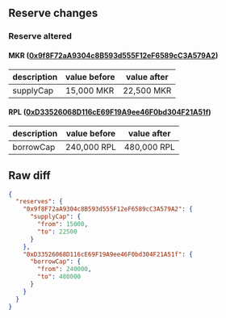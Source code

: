 ## Reserve changes

### Reserve altered

#### MKR ([0x9f8F72aA9304c8B593d555F12eF6589cC3A579A2](https://etherscan.io/address/0x9f8F72aA9304c8B593d555F12eF6589cC3A579A2))

| description | value before | value after |
| --- | --- | --- |
| supplyCap | 15,000 MKR | 22,500 MKR |


#### RPL ([0xD33526068D116cE69F19A9ee46F0bd304F21A51f](https://etherscan.io/address/0xD33526068D116cE69F19A9ee46F0bd304F21A51f))

| description | value before | value after |
| --- | --- | --- |
| borrowCap | 240,000 RPL | 480,000 RPL |


## Raw diff

```json
{
  "reserves": {
    "0x9f8F72aA9304c8B593d555F12eF6589cC3A579A2": {
      "supplyCap": {
        "from": 15000,
        "to": 22500
      }
    },
    "0xD33526068D116cE69F19A9ee46F0bd304F21A51f": {
      "borrowCap": {
        "from": 240000,
        "to": 480000
      }
    }
  }
}
```